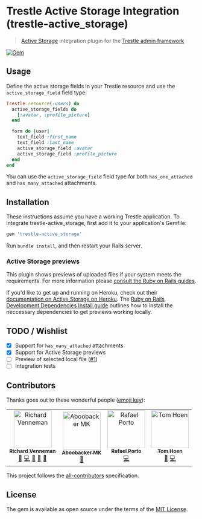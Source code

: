 # Trestle Active Storage Integration (trestle-active_storage)

> [Active Storage](https://guides.rubyonrails.org/active_storage_overview.html) integration plugin for the [Trestle admin framework](https://trestle.io)

[![Gem](https://img.shields.io/gem/v/trestle-active_storage.svg)](https://rubygems.org/gems/trestle-active_storage)

## Usage

Define the active storage fields in your Trestle resource and use the `active_storage_field` field type:

```ruby
Trestle.resource(:users) do
  active_storage_fields do
    [:avatar, :profile_picture]
  end

  form do |user|
    text_field :first_name
    text_field :last_name
    active_storage_field :avatar
    active_storage_field :profile_picture
  end
end
```

You can use the `active_storage_field` field type for both `has_one_attached` and `has_many_attached` attachments.

## Installation

These instructions assume you have a working Trestle application. To integrate trestle-active_storage, first add it to your application's Gemfile:

```ruby
gem 'trestle-active_storage'
```

Run `bundle install`, and then restart your Rails server.

### Active Storage previews

This plugin shows previews of uploaded files if your system meets the requirements. For more information please [consult the Ruby on Rails guides](https://edgeguides.rubyonrails.org/active_storage_overview.html#previewing-files).

If you'd like to get up and running on Heroku, check out their [documentation on Active Storage on Heroku](https://devcenter.heroku.com/articles/active-storage-on-heroku#attachment-previews). The [Ruby on Rails Development Dependencies Install guide](https://edgeguides.rubyonrails.org/development_dependencies_install.html#active-storage-setup) outlines how to install the neccessary dependencies to get previews working locally.

## TODO / Wishlist

- [x] Support for `has_many_attached` attachments
- [x] Support for Active Storage previews
- [ ] Preview of selected local file ([#1](https://github.com/richardvenneman/trestle-active_storage/issues/1))
- [ ] Integration tests

## Contributors

Thanks goes out to these wonderful people ([emoji key](https://allcontributors.org/docs/en/emoji-key)):
<!-- ALL-CONTRIBUTORS-LIST:START - Do not remove or modify this section -->
<!-- prettier-ignore -->
<table>
  <tr>
    <td align="center"><a href="https://www.cityspotters.com"><img src="https://avatars1.githubusercontent.com/u/75705?v=4" width="100px;" alt="Richard Venneman"/><br /><sub><b>Richard Venneman</b></sub></a><br /><a href="#ideas-richardvenneman" title="Ideas, Planning, & Feedback">🤔</a> <a href="https://github.com/richardvenneman/trestle-active_storage/commits?author=richardvenneman" title="Code">💻</a> <a href="https://github.com/richardvenneman/trestle-active_storage/commits?author=richardvenneman" title="Documentation">📖</a> <a href="#question-richardvenneman" title="Answering Questions">💬</a> <a href="#review-richardvenneman" title="Reviewed Pull Requests">👀</a></td>
    <td align="center"><a href="http://aboobacker.in"><img src="https://avatars1.githubusercontent.com/u/3112976?v=4" width="100px;" alt="Aboobacker MK"/><br /><sub><b>Aboobacker MK</b></sub></a><br /><a href="#ideas-tachyons" title="Ideas, Planning, & Feedback">🤔</a></td>
    <td align="center"><a href="http://euodeiovoce.com.br"><img src="https://avatars2.githubusercontent.com/u/1027961?v=4" width="100px;" alt="Rafael Porto"/><br /><sub><b>Rafael Porto</b></sub></a><br /><a href="https://github.com/richardvenneman/trestle-active_storage/commits?author=PunkMaldito" title="Code">💻</a></td>
    <td align="center"><a href="https://github.com/hoenth"><img src="https://avatars2.githubusercontent.com/u/62977?v=4" width="100px;" alt="Tom Hoen"/><br /><sub><b>Tom Hoen</b></sub></a><br /><a href="https://github.com/richardvenneman/trestle-active_storage/issues?q=author%3Ahoenth" title="Bug reports">🐛</a> <a href="https://github.com/richardvenneman/trestle-active_storage/commits?author=hoenth" title="Code">💻</a></td>
  </tr>
</table>

<!-- ALL-CONTRIBUTORS-LIST:END -->
This project follows the [all-contributors](https://github.com/kentcdodds/all-contributors) specification.

## License

The gem is available as open source under the terms of the [MIT License](http://opensource.org/licenses/MIT).
